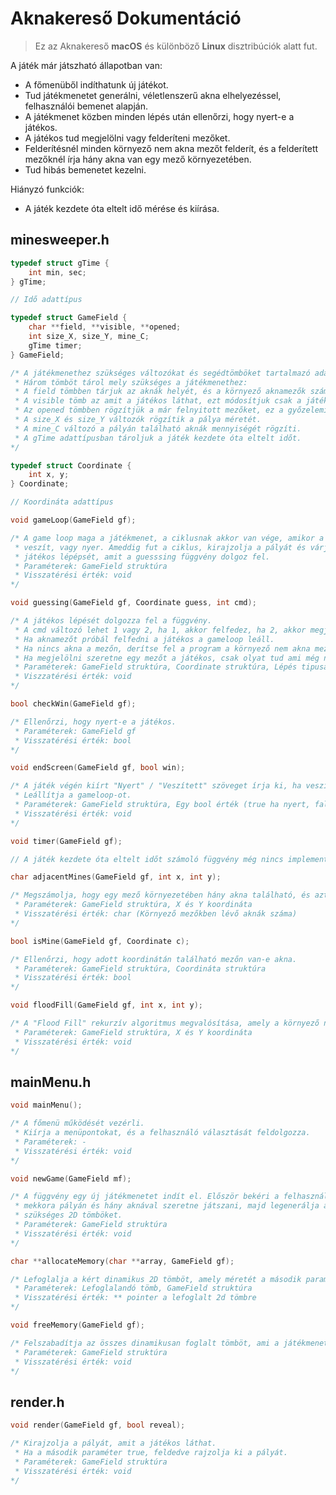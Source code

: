 # **Aknakereső Dokumentáció**
> Ez az Aknakereső **macOS** és különböző **Linux** disztribúciók alatt fut.

A játék már játszható állapotban van:
- A főmenüből indíthatunk új játékot.
- Tud játékmenetet generálni, véletlenszerű akna elhelyezéssel, felhasználói bemenet alapján.
- A játékmenet közben minden lépés után ellenőrzi, hogy nyert-e a játékos.
- A játékos tud megjelölni vagy felderíteni mezőket.
- Felderítésnél minden környező nem akna mezőt felderít, és a felderített mezőknél írja hány akna van egy mező környezetében.
- Tud hibás bemenetet kezelni.

Hiányzó funkciók:
- A játék kezdete óta eltelt idő mérése és kiírása.
## **minesweeper.h**
``` C
typedef struct gTime {
    int min, sec;
} gTime;

// Idő adattípus
```
``` C
typedef struct GameField {
    char **field, **visible, **opened;
    int size_X, size_Y, mine_C;
    gTime timer;
} GameField;

/* A játékmenethez szükséges változókat és segédtömböket tartalmazó adattípus.
 * Három tömböt tárol mely szükséges a játékmenethez:
 * A field tömbben tárjuk az aknák helyét, és a környező aknamezők számát.
 * A visible tömb az amit a játékos láthat, ezt módosítjuk csak a játék során
 * Az opened tömbben rögzítjük a már felnyitott mezőket, ez a győzelemi eset felismeréséhez kell.
 * A size_X és size_Y változók rögzítik a pálya méretét.
 * A mine_C változó a pályán található aknák mennyiségét rögzíti.
 * A gTime adattípusban tároljuk a játék kezdete óta eltelt időt.
*/
```
``` C
typedef struct Coordinate {
    int x, y;
} Coordinate;

// Koordináta adattípus
```
``` C
void gameLoop(GameField gf);

/* A game loop maga a játékmenet, a ciklusnak akkor van vége, amikor a játékos
 * veszít, vagy nyer. Ameddig fut a ciklus, kirajzolja a pályát és várja
 * játékos lépépsét, amit a guesssing függvény dolgoz fel.
 * Paraméterek: GameField struktúra
 * Visszatérési érték: void
*/
```
``` C
void guessing(GameField gf, Coordinate guess, int cmd);

/* A játékos lépését dolgozza fel a függvény.
 * A cmd változó lehet 1 vagy 2, ha 1, akkor felfedez, ha 2, akkor megjelöl egy mezőt.
 * Ha aknamezőt próbál felfedni a játékos a gameloop leáll.
 * Ha nincs akna a mezőn, derítse fel a program a környező nem akna mezőket.
 * Ha megjelölni szeretne egy mezőt a játékos, csak olyat tud ami még nincs feldedve.
 * Paraméterek: GameField struktúra, Coordinate struktúra, Lépés tipusa
 * Viszzatérési érték: void
*/
```
``` C
bool checkWin(GameField gf);

/* Ellenőrzi, hogy nyert-e a játékos.
 * Paraméterek: GameField gf
 * Visszatérési érték: bool
*/
```
``` C
void endScreen(GameField gf, bool win);

/* A játék végén kiírt "Nyert" / "Veszített" szöveget írja ki, ha veszített a játékos, felfedi az összes mezőt.
 * Leállítja a gameloop-ot.
 * Paraméterek: GameField struktúra, Egy bool érték (true ha nyert, false ha veszített a játékos)
 * Visszatérési érték: void
*/
```
``` C
void timer(GameField gf);

// A játék kezdete óta eltelt időt számoló függvény még nincs implementálva
```
``` C
char adjacentMines(GameField gf, int x, int y);

/* Megszámolja, hogy egy mező környezetében hány akna található, és azt rögzíti.
 * Paraméterek: GameField struktúra, X és Y koordináta
 * Visszatérési érték: char (Környező mezőkben lévő aknák száma)
*/
```
``` C
bool isMine(GameField gf, Coordinate c);

/* Ellenőrzi, hogy adott koordinátán található mezőn van-e akna.
 * Paraméterek: GameField struktúra, Coordináta struktúra
 * Visszatérési érték: bool
*/
```
``` C
void floodFill(GameField gf, int x, int y);

/* A "Flood Fill" rekurzív algoritmus megvalósítása, amely a környező nem-akna mezők felfedéséért felel.
 * Paraméterek: GameField struktúra, X és Y koordináta
 * Visszatérési érték: void
*/
```

## **mainMenu.h**
``` C
void mainMenu();

/* A főmenü működését vezérli.
 * Kiírja a menüpontokat, és a felhasználó választását feldolgozza.
 * Paraméterek: -
 * Visszatérési érték: void
*/
```
``` C
void newGame(GameField mf);

/* A függvény egy új játékmenetet indít el. Először bekéri a felhasználótól, hogy
 * mekkora pályán és hány aknával szeretne játszani, majd legenerálja a játékmenethez
 * szükséges 2D tömböket.
 * Paraméterek: GameField struktúra
 * Visszatérési érték: void
*/
```
``` C
char **allocateMemory(char **array, GameField gf);

/* Lefoglalja a kért dinamikus 2D tömböt, amely méretét a második paraméterből kapja.
 * Paraméterek: Lefoglalandó tömb, GameField struktúra
 * Visszatérési érték: ** pointer a lefoglalt 2d tömbre
*/
```
``` C
void freeMemory(GameField gf);

/* Felszabadítja az összes dinamikusan foglalt tömböt, ami a játékmenethez szükséges.
 * Paraméterek: GameField struktúra
 * Visszatérési érték: void
*/
```

## **render.h**

``` C
void render(GameField gf, bool reveal);

/* Kirajzolja a pályát, amit a játékos láthat.
 * Ha a második paraméter true, feldedve rajzolja ki a pályát.
 * Paraméterek: GameField struktúra
 * Visszatérési érték: void
*/
```